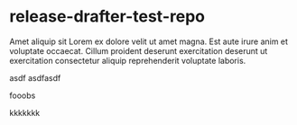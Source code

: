 # release-drafter-test-repo

Amet aliquip sit Lorem ex dolore velit ut amet magna. Est aute irure anim et voluptate occaecat. Cillum proident deserunt exercitation deserunt ut exercitation consectetur aliquip reprehenderit voluptate laboris.

asdf
asdfasdf


fooobs

kkkkkkk
